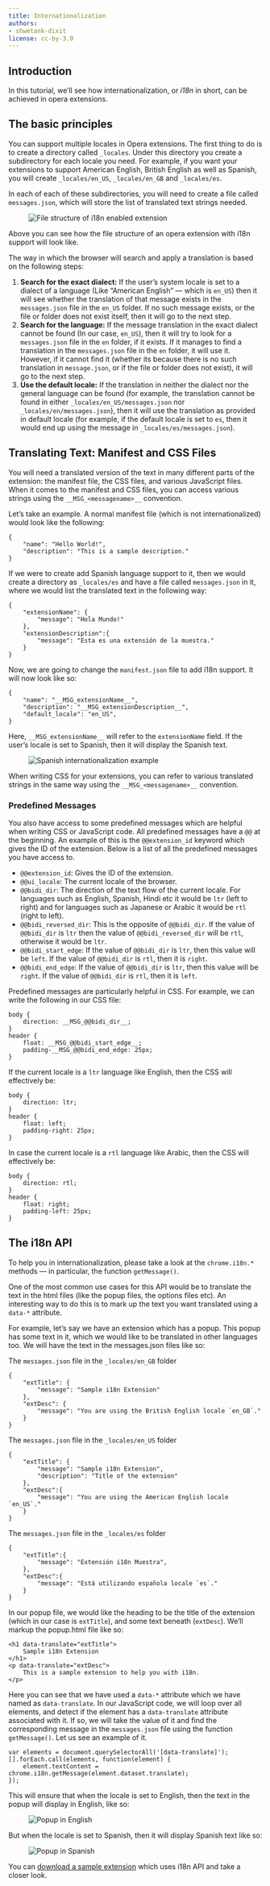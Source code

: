```yaml
---
title: Internationalization
authors:
- shwetank-dixit
license: cc-by-3.0
---
```


## Introduction

In this tutorial, we’ll see how internationalization, or _i18n_ in short, can be achieved in opera extensions.

## The basic principles

You can support multiple locales in Opera extensions. The first thing to do is to create a directory called `_locales`. Under this directory you create a subdirectory for each locale you need. For example, if you want your extensions to support American English, British English as well as Spanish, you will create `_locales/en_US`, `_locales/en_GB` and `_locales/es`.

In each of each of these subdirectories, you will need to create a file called `messages.json`, which will store the list of translated text strings needed.

<figure block="figure">
	<img elem="media" src="{{ page.url }}/file-structure.png" alt="File structure of i18n enabled extension">
</figure>

Above you can see how the file structure of an opera extension with i18n support will look like.

The way in which the browser will search and apply a translation is based on the following steps:

1. **Search for the exact dialect:** If the user’s system locale is set to a dialect of a language (Like “American English” — which is `en_US`) then it will see whether the translation of that message exists in the `messages.json` file in the `en_US` folder. If no such message exists, or the file or folder does not exist itself, then it will go to the next step.
2. **Search for the language:** If the message translation in the exact dialect cannot be found (In our case, `en_US`), then it will try to look for a `messages.json` file in the `en` folder, if it exists. If it manages to find a translation in the `messages.json` file in the `en` folder, it will use it. However, if it cannot find it (whether its because there is no such translation in `message.json`, or if the file or folder does not exist), it will go to the next step.
3. **Use the default locale:** If the translation in neither the dialect nor the general language can be found (for example, the translation cannot be found in either `_locales/en_US/messages.json` nor `_locales/en/messages.json`), then it will use the translation as provided in default locale (for example, if the default locale is set to `es`, then it would end up using the message in `_locales/es/messages.json`).

## Translating Text: Manifest and CSS Files

You will need a translated version of the text in many different parts of the extension: the manifest file, the CSS files, and various JavaScript files. When it comes to the manifest and CSS files, you can access various strings using the `__MSG_<messagename>__` convention.

Let’s take an example. A normal manifest file (which is not internationalized) would look like the following:

	{
		"name": "Hello World!",
		"description": "This is a sample description."
	}

If we were to create add Spanish language support to it, then we would create a directory as `_locales/es` and have a file called `messages.json` in it, where we would list the translated text in the following way:

	{
		"extensionName": {
			"message": "Hola Mundo!"
		},
		"extensionDescription":{
			"message": "Esta es una extensión de la muestra."
		}
	}

Now, we are going to change the `manifest.json` file to add i18n support. It will now look like so:

	{
		"name": "__MSG_extensionName__",
		"description": "__MSG_extensionDescription__",
		"default_locale": "en_US",
	}

Here, `__MSG_extensionName__` will refer to the `extensionName` field. If the user’s locale is set to Spanish, then it will display the Spanish text.

<figure block="figure">
	<img elem="media" src="{{ page.url }}/spanish.png" alt="Spanish internationalization example">
</figure>

When writing CSS for your extensions, you can refer to various translated strings in the same way using the `__MSG_<messagename>__` convention.

### Predefined Messages

You also have access to some predefined messages which are helpful when writing CSS or JavaScript code. All predefined messages have a `@@` at the beginning. An example of this is the `@@extension_id` keyword which gives the ID of the extension. Below is a list of all the predefined messages you have access to.

- `@@extension_id`: Gives the ID of the extension.
- `@@ui_locale`: The current locale of the browser.
- `@@bidi_dir`: The direction of the text flow of the current locale. For languages such as English, Spanish, Hindi etc it would be `ltr` (left to right) and for languages such as Japanese or Arabic it would be `rtl` (right to left).
- `@@bidi_reversed_dir`: This is the opposite of `@@bidi_dir`. If the value of `@@bidi_dir` is `ltr` then the value of `@@bidi_reversed_dir` will be `rtl`, otherwise it would be `ltr`.
- `@@bidi_start_edge`: If the value of `@@bidi_dir` is `ltr`, then this value will be `left`. If the value of `@@bidi_dir` is `rtl`, then it is `right`.
- `@@bidi_end_edge`: If the value of `@@bidi_dir` is `ltr`, then this value will be `right`. If the value of `@@bidi_dir` is `rtl`, then it is `left`.

Predefined messages are particularly helpful in CSS. For example, we can write the following in our CSS file:

	body {
		direction: __MSG_@@bidi_dir__;
	}
	header {
		float: __MSG_@@bidi_start_edge__;
		padding-__MSG_@@bidi_end_edge: 25px;
	}

If the current locale is a `ltr` language like English, then the CSS will effectively be:

	body {
		direction: ltr;
	}
	header {
		float: left;
		padding-right: 25px;
	}

In case the current locale is a `rtl` language like Arabic, then the CSS will effectively be:

	body {
		direction: rtl;
	}
	header {
		float: right;
		padding-left: 25px;
	}

## The i18n API

To help you in internationalization, please take a look at the `chrome.i18n.*` methods — in particular, the function `getMessage()`.

One of the most common use cases for this API would be to translate the text in the html files (like the popup files, the options files etc). An interesting way to do this is to mark up the text you want translated using a `data-*` attribute.

For example, let’s say we have an extension which has a popup. This popup has some text in it, which we would like to be translated in other languages too. We will have the text in the messages.json files like so:

The `messages.json` file in the `_locales/en_GB` folder

	{
		"extTitle": {
			"message": "Sample i18n Extension"
		},
		"extDesc": {
			"message": "You are using the British English locale `en_GB`."
		}
	}

The `messages.json` file in the `_locales/en_US` folder

	{
		"extTitle": {
			"message": "Sample i18n Extension",
			"description": "Title of the extension"
		},
		"extDesc":{
			"message": "You are using the American English locale `en_US`."
		}
	}

The `messages.json` file in the `_locales/es` folder

	{
		"extTitle":{
			"message": "Extensión i18n Muestra",
		},
		"extDesc":{
			"message": "Está utilizando española locale `es`."
		}
	}

In our popup file, we would like the heading to be the title of the extension (which in our case is `extTitle`), and some text beneath (`extDesc`). We’ll markup the popup.html file like so:

	<h1 data-translate="extTitle">
		Sample i18n Extension
	</h1>
	<p data-translate="extDesc">
		This is a sample extension to help you with i18n.
	</p>

Here you can see that we have used a `data-*` attribute which we have named as `data-translate`. In our JavaScript code, we will loop over all elements, and detect if the element has a `data-translate` attribute associated with it. If so, we will take the value of it and find the corresponding message in the `messages.json` file using the function `getMessage()`. Let us see an example of it.

	var elements = document.querySelectorAll('[data-translate]');
	[].forEach.call(elements, function(element) {
		element.textContent = chrome.i18n.getMessage(element.dataset.translate);
	});

This will ensure that when the locale is set to English, then the text in the popup will display in English, like so:

<figure block="figure">
	<img elem="media" src="{{ page.url }}/popup-en.png" alt="Popup in English">
</figure>

But when the locale is set to Spanish, then it will display Spanish text like so:

<figure block="figure">
	<img elem="media" src="{{ page.url }}/popup-es.png" alt="Popup in Spanish">
</figure>

You can [download a sample extension](/extensions/extension-samples/i18n-extension.nex) which uses i18n API and take a closer look.
